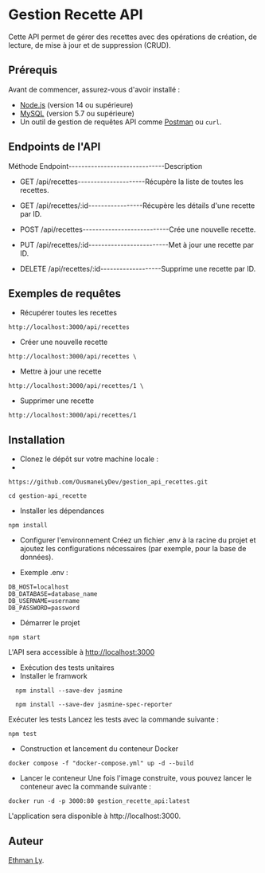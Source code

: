 # Gestion Recette API

Cette API permet de gérer des recettes avec des opérations de création, de lecture, de mise à jour et de suppression (CRUD).

## Prérequis

Avant de commencer, assurez-vous d'avoir installé :

- [Node.js](https://nodejs.org/) (version 14 ou supérieure)
- [MySQL](https://dev.mysql.com/downloads/installer/) (version 5.7 ou supérieure)
- Un outil de gestion de requêtes API comme [Postman](https://www.postman.com/) ou `curl`.

## Endpoints de l'API

Méthode Endpoint------------------------------Description

- GET /api/recettes---------------------Récupère la liste de toutes les recettes.
- GET /api/recettes/:id-----------------Récupère les détails d'une recette par ID.
- POST /api/recettes---------------------------Crée une nouvelle recette.

- PUT /api/recettes/:id-------------------------Met à jour une recette par ID.

- DELETE /api/recettes/:id-------------------Supprime une recette par ID.

## Exemples de requêtes

- Récupérer toutes les recettes

```
http://localhost:3000/api/recettes
```

- Créer une nouvelle recette

```
http://localhost:3000/api/recettes \
```

- Mettre à jour une recette

```
http://localhost:3000/api/recettes/1 \
```

- Supprimer une recette

```
http://localhost:3000/api/recettes/1
```

## Installation

- Clonez le dépôt sur votre machine locale :
-

```
https://github.com/OusmaneLyDev/gestion_api_recettes.git
```

```
cd gestion-api_recette
```

- Installer les dépendances

```
npm install
```

- Configurer l'environnement
  Créez un fichier .env à la racine du projet et ajoutez les configurations nécessaires (par exemple, pour la base de données).

- Exemple .env :

```
DB_HOST=localhost
DB_DATABASE=database_name
DB_USERNAME=username
DB_PASSWORD=password
```

- Démarrer le projet

```
npm start
```

L'API sera accessible à [http://localhost:3000](http://localhost:3000)

- Exécution des tests unitaires
- Installer le framwork

```
  npm install --save-dev jasmine
```

```
  npm install --save-dev jasmine-spec-reporter
```

Exécuter les tests
Lancez les tests avec la commande suivante :

```
npm test
```

- Construction et lancement du conteneur Docker

```
docker compose -f "docker-compose.yml" up -d --build
```

- Lancer le conteneur
  Une fois l'image construite, vous pouvez lancer le conteneur avec la commande suivante :

```
docker run -d -p 3000:80 gestion_recette_api:latest
```

L'application sera disponible à http://localhost:3000.

## Auteur

[Ethman Ly](https://github.com/OusmaneLyDev).
